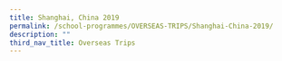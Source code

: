 ```yaml
---
title: Shanghai, China 2019
permalink: /school-programmes/OVERSEAS-TRIPS/Shanghai-China-2019/
description: ""
third_nav_title: Overseas Trips
---
```



